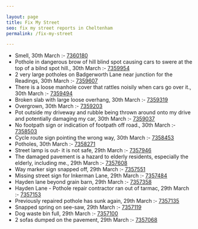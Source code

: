 ```yaml
---

layout: page
title: Fix My Street
seo: fix my street reports in Cheltenham
permalink: /fix-my-street

---
```


<!-- fix_marker starts -->

- Smell, 30th March :- [7360180](https://www.fixmystreet.com/report/7360180)
- Pothole in dangerous brow of hill blind spot causing cars to swere at the top of a bilnd spot hill., 30th March :- [7359954](https://www.fixmystreet.com/report/7359954)
- 2 very large potholes on Badgerworth Lane near junction for the Readings, 30th March :- [7359607](https://www.fixmystreet.com/report/7359607)
- There is a loose manhole cover that rattles noisily when cars go over it., 30th March :- [7359494](https://www.fixmystreet.com/report/7359494)
- Broken slab with large loose overhang, 30th March :- [7359319](https://www.fixmystreet.com/report/7359319)
- Overgrown, 30th March :- [7359203](https://www.fixmystreet.com/report/7359203)
- Pot outside my driveway and rubble being thrown around onto my drive and potentially damaging my car, 30th March :- [7359037](https://www.fixmystreet.com/report/7359037)
- No footpath sign or indication of footpath off road., 30th March :- [7358503](https://www.fixmystreet.com/report/7358503)
- Cycle route sign pointing the wrong way, 30th March :- [7358453](https://www.fixmystreet.com/report/7358453)
- Potholes, 30th March :- [7358271](https://www.fixmystreet.com/report/7358271)
- Street lamp is out- it is not safe, 29th March :- [7357946](https://www.fixmystreet.com/report/7357946)
- The damaged pavement is a hazard to elderly residents, especially the elderly, including me., 29th March :- [7357608](https://www.fixmystreet.com/report/7357608)
- Way marker sign snapped off, 29th March :- [7357551](https://www.fixmystreet.com/report/7357551)
- Missing street sign for Inkerman Lane, 29th March :- [7357484](https://www.fixmystreet.com/report/7357484)
- Hayden lane beyond grain barn, 29th March :- [7357358](https://www.fixmystreet.com/report/7357358)
- Hayden Lane - Pothole repair contractor ran out of tarmac, 29th March :- [7357153](https://www.fixmystreet.com/report/7357153)
- Previously repaired pothole has sunk again, 29th March :- [7357135](https://www.fixmystreet.com/report/7357135)
- Snapped spring on see-saw, 29th March :- [7357119](https://www.fixmystreet.com/report/7357119)
- Dog waste bin full, 29th March :- [7357100](https://www.fixmystreet.com/report/7357100)
- 2 sofas dumped on the pavement, 29th March :- [7357068](https://www.fixmystreet.com/report/7357068)

<!-- fix_marker ends -->